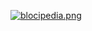 [![blocipedia.png](https://s20.postimg.cc/l5caq802l/blocipedia.png)](https://postimg.cc/image/ftxe5idzt/)
